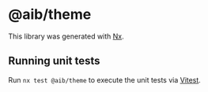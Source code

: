 # @aib/theme

This library was generated with [Nx](https://nx.dev).

## Running unit tests

Run `nx test @aib/theme` to execute the unit tests via [Vitest](https://vitest.dev/).
